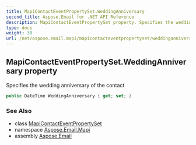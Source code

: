 ```yaml
---
title: MapiContactEventPropertySet.WeddingAnniversary
second_title: Aspose.Email for .NET API Reference
description: MapiContactEventPropertySet property. Specifies the wedding anniversary of the contact
type: docs
weight: 30
url: /net/aspose.email.mapi/mapicontacteventpropertyset/weddinganniversary/
---
```

## MapiContactEventPropertySet.WeddingAnniversary property

Specifies the wedding anniversary of the contact

```csharp
public DateTime WeddingAnniversary { get; set; }
```

### See Also

* class [MapiContactEventPropertySet](../)
* namespace [Aspose.Email.Mapi](../../mapicontacteventpropertyset/)
* assembly [Aspose.Email](../../../)


